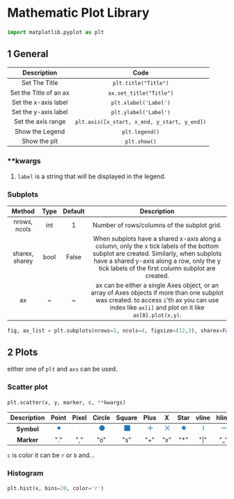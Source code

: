 # Mathematic Plot Library

```python
import matplotlib.pyplot as plt
```


## 1 General 

| **Description** | **Code** |
|:---------------:|:--------:|
| Set The Title | `plt.title("Title")` |
| Set the Title of an ax | `ax.set_title("Title")` |
| Set the x-axis label | `plt.xlabel('Label')` |
| Set the y-axis label | `plt.ylabel('Label')` |
| Set the axis range | `plt.axis([x_start, x_end, y_start, y_end])` |
| Show the Legend | `plt.legend()` |
| Show the plt | `plt.show()` |

### **kwargs
1. `label` is a string that will be displayed in the legend.


### Subplots

| **Method** | **Type** | **Default** | **Description** |
|:----------:|:--------:|:-----------:|:---------------:|
| nrows, ncols | int | 1 | Number of rows/columns of the subplot grid. |
| sharex, sharey | bool | False | When subplots have a shared x-axis along a column, only the x tick labels of the bottom subplot are created. Similarly, when subplots have a shared y-axis along a row, only the y tick labels of the first column subplot are created. |
| ax | ~ | ~ | ax can be either a single Axes object, or an array of Axes objects if more than one subplot was created. to access `i`'th ax you can use index like `ax[i]` and plot on it like `ax[0].plot(x,y)`. |



```python
fig, ax_list = plt.subplots(nrows=1, ncols=4, figsize=(12,3), sharex=False, sharey=True)
```


## 2 Plots

either one of `plt` and `axs` can be used.

### Scatter plot

```python
plt.scatter(x, y, marker, c, **kwargs)
```

| **Description** | Point | Pixel | Circle | Square | Plus | X | Star | vline | hline | Up | Down |
|:---------------:|:--:|:--:|:--:|:--:|:--:|:--:|:--:|:--:|:--:|:--:|:--:|
| **Symbol** | ![alt text](img/image.png) | ![alt text](img/image-1.png)| ![alt text](img/image-2.png) | ![alt text](img/image-10.png) | ![alt text](img/image-3.png) | ![alt text](img/image-4.png) | ![alt text](img/image-9.png) | ![alt text](img/image-5.png) | ![alt text](img/image-6.png) | ![alt text](img/image-7.png) | ![alt text](img/image-8.png) |
| **Marker** | "." | "," | "o" | "s" | "+" | "x" | "*" | "\|" | "_" | "^" | "v" |

`c` is color it can be `r` or `b` and...

### Histogram
```python
plt.hist(x, bins=20, color='r')
```


